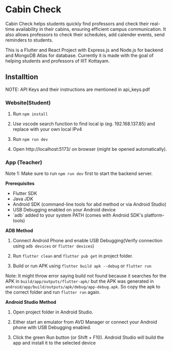 # Cabin Check

Cabin Check helps students quickly find professors and check their real-time availability in their cabins, ensuring efficient campus communication. It also allows professors to check their schedules, add calender events, send reminders to students.

This is a Flutter and React Project with Express.js and Node.js for backend and MongoDB Atlas for database. Currently it is made with the goal of helping students and professors of IIIT Kottayam.

## Installtion

NOTE: API Keys and their instructions are mentioned in api_keys.pdf

### Website(Student)

1. Run `npm install`

2. Use vscode search function to find local ip (eg. 192.168.137.85) and replace with your own local IPv4

3. Run `npm run dev`

4. Open http://localhost:5173/ on browser (might be opened automatically).

### App (Teacher)

Note 1: Make sure to run `npm run dev` first to start the backend server.

**Prerequisites**
<ul>
  <li>Flutter SDK</li>
  <li>Java JDK</li>
  <li>Android SDK (command-line tools for abd method or via Android Studio)</li>
  <li>USB Debugging enabled on your Android device</li>
  <li>`adb` added to your system PATH (comes with Android SDK's platform-tools)</li>
</ul>

**ADB Method**

1. Connect Android Phone and enable USB Debugging(Verify connection using `adb devices` or `flutter devices`)

2. Run `flutter clean` and `flutter pub get` in project folder.

3. Build or run APK using `flutter build apk --debug` or `flutter run`

Note: It might throw error saying build not found because it searches for the APK in `build/app/outputs/flutter-apk/` but the APK was generated in `android/app/build/outputs/apk/debug/app-debug.apk`. So copy the apk to the correct folder and run `flutter run` again.

**Android Studio Method**

1. Open project folder in Android Studio.

2. Either start an emulator from AVD Manager or connect your Android phone with USB Debugging enabled.

3. Click the green Run button (or Shift + F10). Android Studio will build the app and install it to the selected device
